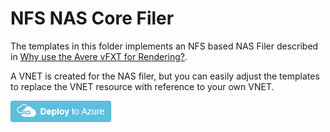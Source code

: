 # NFS NAS Core Filer

The templates in this folder implements an NFS based NAS Filer described in [Why use the Avere vFXT for Rendering?](../../../docs/why_avere_for_rendering.md).

A VNET is created for the NAS filer, but you can easily adjust the templates to replace the VNET resource with reference to your own VNET.

<a href="https://portal.azure.com/#create/Microsoft.Template/uri/https%3A%2F%2Fraw.githubusercontent.com%2Fanhowe%2Fazure-util%2Fmaster%2Fnfsfiler-storagebackend%2Fazurepageblob-nfs%2Fnfs-azuredeploy.json" target="_blank">
<img src="https://raw.githubusercontent.com/Azure/azure-quickstart-templates/master/1-CONTRIBUTION-GUIDE/images/deploytoazure.png"/>
</a>
